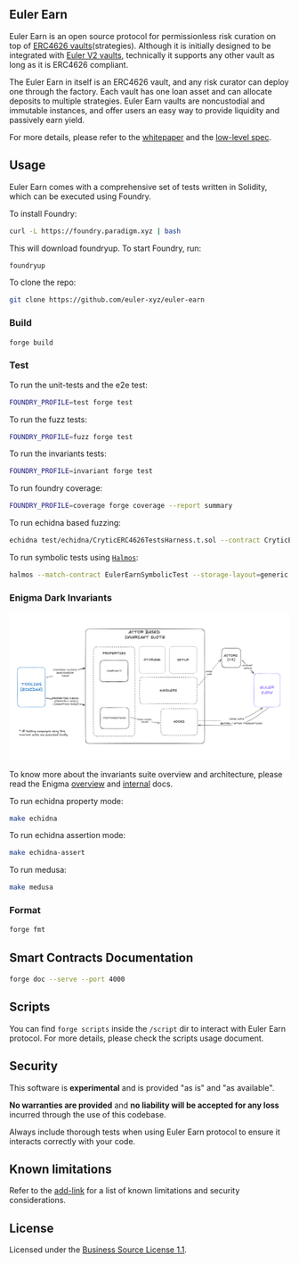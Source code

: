 ## Euler Earn

Euler Earn is an open source protocol for permissionless risk curation on top of [ERC4626 vaults](https://eips.ethereum.org/EIPS/eip-4626)(strategies). Although it is initially designed to be integrated with [Euler V2 vaults](https://github.com/euler-xyz/euler-vault-kit), technically it supports any other vault as long as it is ERC4626 compliant.

The Euler Earn in itself is an ERC4626 vault, and any risk curator can deploy one through the factory. Each vault has one loan asset and can allocate deposits to multiple strategies. Euler Earn vaults are noncustodial and immutable instances, and offer users an easy way to provide liquidity and passively earn yield. 

For more details, please refer to the [whitepaper](/docs/whitepaper.md) and the [low-level spec](/docs/low-level-spec.md).

## Usage

Euler Earn comes with a comprehensive set of tests written in Solidity, which can be executed using Foundry.

To install Foundry:

```sh
curl -L https://foundry.paradigm.xyz | bash
```

This will download foundryup. To start Foundry, run:

```sh
foundryup
```

To clone the repo:

```sh
git clone https://github.com/euler-xyz/euler-earn
```

### Build

```sh
forge build
```

### Test
To run the unit-tests and the e2e test:
```sh
FOUNDRY_PROFILE=test forge test
```

To run the fuzz tests:
```sh
FOUNDRY_PROFILE=fuzz forge test
```

To run the invariants tests:
```sh
FOUNDRY_PROFILE=invariant forge test
```

To run foundry coverage:
```sh
FOUNDRY_PROFILE=coverage forge coverage --report summary
```

To run echidna based fuzzing:
```sh
echidna test/echidna/CryticERC4626TestsHarness.t.sol --contract CryticERC4626TestsHarness --config test/echidna/config/echidna.config.yaml
```

To run symbolic tests using [`Halmos`](https://github.com/a16z/halmos):
```sh
halmos --match-contract EulerEarnSymbolicTest --storage-layout=generic --test-parallel --solver-parallel --solver-timeout-assertion 0
```

### Enigma Dark Invariants

![invariant-suite-overview.png](./test/enigma-dark-invariants/docs/invariant-suite-overview.png)

To know more about the invariants suite overview and architecture, please read the Enigma [overview](./test/enigma-dark-invariants/docs/overview.md) and [internal](./test/enigma-dark-invariants/docs/internal-docs.md) docs. 

To run echidna property mode:
```sh
make echidna
```

To run echidna assertion mode:
```sh
make echidna-assert
```

To run medusa:
```sh
make medusa
```

### Format

```sh
forge fmt
```

## Smart Contracts Documentation

```sh
forge doc --serve --port 4000
```

## Scripts 

You can find `forge scripts` inside the `/script` dir to interact with Euler Earn protocol. For more details, please check the scripts usage document.

## Security

This software is **experimental** and is provided "as is" and "as available".

**No warranties are provided** and **no liability will be accepted for any loss** incurred through the use of this codebase.

Always include thorough tests when using Euler Earn protocol to ensure it interacts correctly with your code.

## Known limitations

Refer to the [add-link](/) for a list of known limitations and security considerations.

## License

Licensed under the [Business Source License 1.1](./LICENSE).
